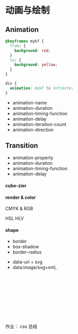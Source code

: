 # 动画与绘制

## Animation

```css
@keyframes mykf {
  from: {
    background: red;
  }
  to: {
    background: yellow;
  }
}

div {
  animation: mykf 5s infinite;
}
```

<ul>
  <li>animation-name</li>
  <li>animation-duration</li>
  <li>animation-timing-function</li>
  <li>animation-delay</li>
  <li>animation-iteration-count</li>
  <li>animation-direction</li>
</ul>

## Transition

<ul>
  <li>animation-property</li>
  <li>animation-duration</li>
  <li>animation-timing-function</li>
  <li>animation-delay</li>
</ul>

#### cube-zier

#### render & color

CMYK & RGB

HSL HLV

#### shape

<ul>
  <li>border</li>
  <li>box-shadow</li>
  <li>border-radius</li>
</ul>

<ul>
  <li>data-uri + svg</li>
  <li><a>data:image/svg+xml,<svg width="" height="" version="1.1" xmlns="http://www.w3.org/2000/svg"></svg></a></li>
</ul>

作业： css 总结
